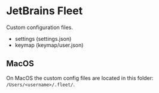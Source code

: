 # JetBrains Fleet

Custom configuration files.

 - settings (settings.json)
 - keymap (keymap/user.json)

## MacOS

On MacOS the custom config files are located in this folder: `/Users/<username>/.fleet/`.

